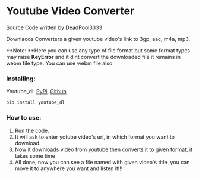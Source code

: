 # Youtube Video Converter

Source Code written by DeadPool3333

Downlaods Converters a given youtube video's link to 3gp, aac, m4a, mp3.

**Note: **Here you can use any type of file format but some format types may raise **KeyError** and
it dint convert the downloaded file it remains in webm file type. You can use webm file also.

### Installing:
Youtube_dl: [PyPi](https://pypi.org/project/youtube_dl/), [Github](https://github.com/ytdl-org/youtube-dl)
```py
pip install youtube_dl
```

### How to use:
1. Run the code.
2. It will ask to enter yotube video's url, in which format you want to download.
3. Now it downloads video from youtube then converts it to given format, it takes some time
4. All done, now you can see a file named with given video's title, you can move it to anywhere you want and listen it!!!